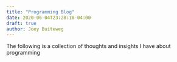 ```yaml
---
title: "Programming Blog"
date: 2020-06-04T23:28:10-04:00
draft: true
author: Joey Buiteweg
---
```


The following is a collection of thoughts and insights I have about programming

